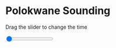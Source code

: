 <h1>Polokwane Sounding</h1>
<p>Drag the slider to change the time</p>

<div class="slidecontainer">
<input oninput='setImage(this)' class="slider" type="range" min="0" max="5" value="0" step="1" />
<img id='img'/>
</div>

<script>
var img = document.getElementById('img');
var img_array = ['/assets/images/skwt/skd_pol_wrfout_d01_2020-05-14_12:00:00.png',
'/assets/images/skwt/skd_pol_wrfout_d01_2020-05-14_18:00:00.png',
'/assets/images/skwt/skd_pol_wrfout_d01_2020-05-15_00:00:00.png',
'/assets/images/skwt/skd_pol_wrfout_d01_2020-05-15_06:00:00.png',
'/assets/images/skwt/skd_pol_wrfout_d01_2020-05-15_12:00:00.png',];
function setImage(obj)
{
        var value = obj.value;
        img.src = img_array[value];

}
</script>
